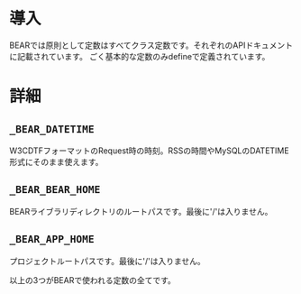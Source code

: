 # 導入 #

BEARでは原則として定数はすべてクラス定数です。それぞれのAPIドキュメントに記載されています。
ごく基本的な定数のみdefineで定義されています。

# 詳細 #

## `_BEAR_DATETIME` ##

W3CDTFフォーマットのRequest時の時刻。RSSの時間やMySQLのDATETIME形式にそのまま使えます。

## `_BEAR_BEAR_HOME` ##

BEARライブラリディレクトリのルートパスです。最後に'/'は入りません。

## `_BEAR_APP_HOME` ##

プロジェクトルートパスです。最後に'/'は入りません。

以上の3つがBEARで使われる定数の全てです。